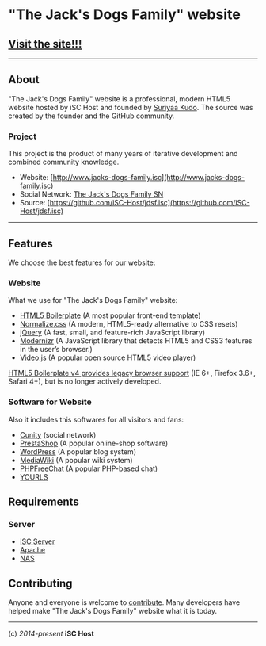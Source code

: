 "The Jack's Dogs Family" website
========

## [Visit the site!!!](http://www.jacks-dogs-family.isc/)

----

## About

"The Jack's Dogs Family" website is a professional, modern HTML5 website hosted by iSC Host
and founded by [Suriyaa Kudo](https://github.com/SuriyaaKudoIsc).
The source was created by the founder and the GitHub community.

### Project
This project is the product of many years of iterative development and combined
community knowledge.

* Website: [http://www.jacks-dogs-family.isc](http://www.jacks-dogs-family.isc)
* Social Network: [The Jack's Dogs Family SN](www.jacks-dogs-family.isc/sn)
* Source: [https://github.com/iSC-Host/jdsf.isc](https://github.com/iSC-Host/jdsf.isc)

----

## Features

We choose the best features for our website:

### Website

What we use for "The Jack's Dogs Family" website:
* [HTML5 Boilerplate](http://html5boilerplate.com/) (A most popular front-end template)
* [Normalize.css](http://necolas.github.com/normalize.css/) (A modern, HTML5-ready
alternative to CSS resets)
* [jQuery](http://jquery.com/) (A fast, small, and feature-rich JavaScript library)
* [Modernizr](http://modernizr.com/) (A JavaScript library that detects HTML5 and CSS3
features in the user’s browser.)
* [Video.js](http://www.videojs.com/) (A popular open source HTML5 video player)

[HTML5 Boilerplate v4 provides legacy browser
support](https://github.com/h5bp/html5-boilerplate/tree/v4) (IE 6+, Firefox
3.6+, Safari 4+), but is no longer actively developed.

### Software for Website

Also it includes this softwares for all visitors and fans:
* [Cunity](http://cunity.net/) (social network)
* [PrestaShop](http://www.prestashop.com) (A popular online-shop software)
* [WordPress](http://wordpress.org/) (A popular blog system)
* [MediaWiki](http://mediawiki.org/) (A popular wiki system)
* [PHPFreeChat](http://www.phpfreechat.net/) (A popular PHP-based chat)
* [YOURLS](http://yourls.org/)

## Requirements

### Server
* [iSC Server](http://server.isc)
* [Apache](https://httpd.apache.org/)
* [NAS](http://www.freenas.org/)


## Contributing

Anyone and everyone is welcome to [contribute](CONTRIBUTING.md).
Many developers have helped make "The Jack's Dogs Family" website what it is today.

----

(c) *2014-present* **iSC Host**

